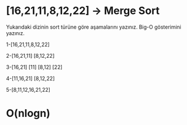 # [16,21,11,8,12,22] -> Merge Sort

Yukarıdaki dizinin sort türüne göre aşamalarını yazınız. Big-O gösterimini yazınız.

1-[16,21,11,8,12,22]

2-[16,21,11] [8,12,22]

3-[16,21] [11] [8,12] [22]

4-[11,16,21] [8,12,22]

5-[8,11,12,16,21,22]

# O(nlogn)

